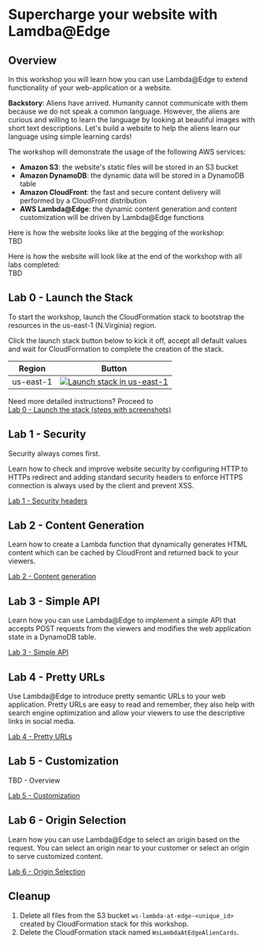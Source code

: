 # Supercharge your website with Lamdba@Edge

## Overview

In this workshop you will learn how you can use Lambda@Edge to extend functionality of your web-application or a website.

**Backstory**: Aliens have arrived. Humanity cannot communicate with them because we do not speak a common language. However, the aliens are curious and willing to learn the language by looking at beautiful images with short text descriptions. Let's build a website to help the aliens learn our language using simple learning cards!

The workshop will demonstrate the usage of the following AWS services:
* **Amazon S3**: the website's static files will be stored in an S3 bucket
* **Amazon DynamoDB**: the dynamic data will be stored in a DynamoDB table
* **Amazon CloudFront**: the fast and secure content delivery will performed by a CloudFront distribution
* **AWS Lambda@Edge**: the dynamic content generation and content customization will be driven by Lambda@Edge functions

Here is how the website looks like at the begging of the workshop:  
TBD

Here is how the website will look like at the end of the workshop with all labs completed:  
TBD

## Lab 0 - Launch the Stack

To start the workshop, launch the CloudFormation stack to bootstrap the resources in the us-east-1 (N.Virginia) region.

Click the launch stack button below to kick it off, accept all default values and wait for CloudFormation to complete the creation of the stack.

Region | Button
------------ | -------------
us-east-1 | [![Launch stack in us-east-1](https://s3.amazonaws.com/cloudformation-examples/cloudformation-launch-stack.png)](https://console.aws.amazon.com/cloudformation/home?region=us-east-1#/stacks/new?stackName=WsLambdaAtEdgeAlienCards&templateURL=https://s3.amazonaws.com/ws-lambda-at-edge/bootstrap/cfn-template.json)

Need more detailed instructions? Proceed to  
[Lab 0 - Launch the stack (steps with screenshots)](./Lab0_LaunchTheStack/README.md)

## Lab 1 - Security

Security always comes first.

Learn how to check and improve website security by configuring HTTP to HTTPs redirect and adding standard security headers to enforce HTTPS connection is always used by the client and prevent XSS.

[Lab 1 - Security headers](./Lab1_Security/README.md)

## Lab 2 - Content Generation

Learn how to create a Lambda function that dynamically generates HTML content which can be cached by CloudFront and returned back to your viewers.

[Lab 2 - Content generation](./Lab2_ContentGeneration/README.md)

## Lab 3 - Simple API

Learn how you can use Lambda@Edge to implement a simple API that accepts POST requests from the viewers and modifies the web application state in a DynamoDB table.

[Lab 3 - Simple API](./Lab3_SimpleAPI/README.md)

## Lab 4 - Pretty URLs

Use Lambda@Edge to introduce pretty semantic URLs to your web application. Pretty URLs are easy to read and remember, they also help with search engine optimization and allow your viewers to use the descriptive links in social media.

[Lab 4 - Pretty URLs](./Lab4_PrettyUrls/README.md)

## Lab 5 - Customization

TBD - Overview

[Lab 5 - Customization](./Lab5_Customization/README.md)

## Lab 6 - Origin Selection

Learn how you can use Lambda@Edge to select an origin based on the request. You can select an origin near to your customer or select an origin to serve customized content.

[Lab 6 - Origin Selection](./Lab6_OriginSelection/README.md)

## Cleanup

1. Delete all files from the S3 bucket `ws-lambda-at-edge-<unique_id>` created by CloudFormation stack for this workshop.
1. Delete the CloudFormation stack named `WsLambdaAtEdgeAlienCards`.
